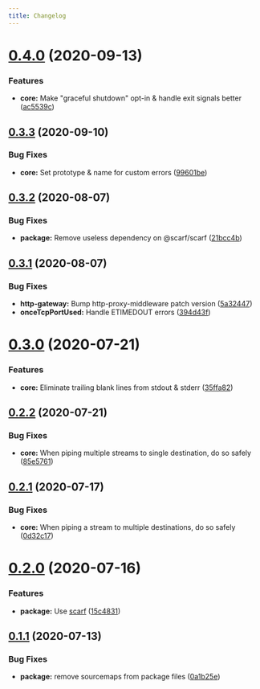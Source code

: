 ```yaml
---
title: Changelog
---
```


# [0.4.0](https://github.com/zenflow/composite-service/compare/v0.3.3...v0.4.0) (2020-09-13)


### Features

* **core:** Make "graceful shutdown" opt-in & handle exit signals better ([ac5539c](https://github.com/zenflow/composite-service/commit/ac5539ce2daa344b6be247361296346027326ec2))

## [0.3.3](https://github.com/zenflow/composite-service/compare/v0.3.2...v0.3.3) (2020-09-10)


### Bug Fixes

* **core:** Set prototype & name for custom errors ([99601be](https://github.com/zenflow/composite-service/commit/99601be4308ff6d9d31bcf6a3e72f4dd35232b45))

## [0.3.2](https://github.com/zenflow/composite-service/compare/v0.3.1...v0.3.2) (2020-08-07)


### Bug Fixes

* **package:** Remove useless dependency on @scarf/scarf ([21bcc4b](https://github.com/zenflow/composite-service/commit/21bcc4be2a08ef8711aac11dead39443d01634cc))

## [0.3.1](https://github.com/zenflow/composite-service/compare/v0.3.0...v0.3.1) (2020-08-07)


### Bug Fixes

* **http-gateway:** Bump http-proxy-middleware patch version ([5a32447](https://github.com/zenflow/composite-service/commit/5a3244787e2b263b94fda976d571894949cab86b))
* **onceTcpPortUsed:** Handle ETIMEDOUT errors ([394d43f](https://github.com/zenflow/composite-service/commit/394d43f58d3d43d82dbf647ecb3b86f7d2f65d60))

# [0.3.0](https://github.com/zenflow/composite-service/compare/v0.2.2...v0.3.0) (2020-07-21)


### Features

* **core:** Eliminate trailing blank lines from stdout & stderr ([35ffa82](https://github.com/zenflow/composite-service/commit/35ffa82f5b3860227fbf3fc43c4bc79e0f785c92))

## [0.2.2](https://github.com/zenflow/composite-service/compare/v0.2.1...v0.2.2) (2020-07-21)


### Bug Fixes

* **core:** When piping multiple streams to single destination, do so safely ([85e5761](https://github.com/zenflow/composite-service/commit/85e5761687f1e7a21f0abe957780069446c58822))

## [0.2.1](https://github.com/zenflow/composite-service/compare/v0.2.0...v0.2.1) (2020-07-17)


### Bug Fixes

* **core:** When piping a stream to multiple destinations, do so safely ([0d32c17](https://github.com/zenflow/composite-service/commit/0d32c17871c52aebdd8823731561594f051b19cd))

# [0.2.0](https://github.com/zenflow/composite-service/compare/v0.1.1...v0.2.0) (2020-07-16)


### Features

* **package:** Use [scarf](https://docs.scarf.sh/) ([15c4831](https://github.com/zenflow/composite-service/commit/15c48317129dbe3ad829173e4e03bf3cc6dfee0c))

## [0.1.1](https://github.com/zenflow/composite-service/compare/v0.1.0...v0.1.1) (2020-07-13)


### Bug Fixes

* **package:** remove sourcemaps from package files ([0a1b25e](https://github.com/zenflow/composite-service/commit/0a1b25e80e712fd9b8f1ef78554a655ca2349384))

